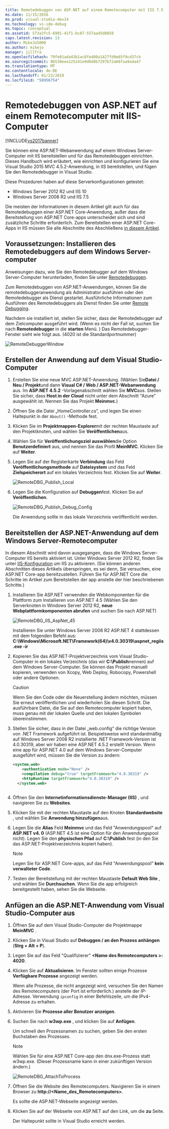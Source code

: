 ```yaml
---
title: Remotedebuggen von ASP.NET auf einem Remotecomputer mit IIS 7.5 Computer | Microsoft-Dokumentation
ms.date: 11/15/2016
ms.prod: visual-studio-dev14
ms.technology: vs-ide-debug
ms.topic: conceptual
ms.assetid: 573a3fc5-6901-41f1-bc87-557aa45d8858
caps.latest.revision: 13
author: MikeJo5000
ms.author: mikejo
manager: jillfra
ms.openlocfilehash: 79fe01ada43b1ac8fe408a1427fd9e65f9cd37cb
ms.sourcegitcommit: 8b538eea125241e9d6d8b7297b72a66faa9a4a47
ms.translationtype: MT
ms.contentlocale: de-DE
ms.lasthandoff: 01/23/2019
ms.locfileid: "58956754"
---
```

# <a name="remote-debugging-aspnet-on-a-remote-iis-computer"></a>Remotedebuggen von ASP.NET auf einem Remotecomputer mit IIS-Computer
[!INCLUDE[vs2017banner](../includes/vs2017banner.md)]

Sie können eine ASP.NET-Webanwendung auf einem Windows Server-Computer mit IIS bereitstellen und für das Remotedebuggen einrichten. Dieses Handbuch wird erläutert, wie einrichten und konfigurieren Sie eine Visual Studio 2015 MVC 4.5.2-Anwendung, in IIS bereitstellen, und fügen Sie den Remotedebugger in Visual Studio.

Diese Prozeduren haben auf diese Serverkonfigurationen getestet:
* Windows Server 2012 R2 und IIS 10
* Windows Server 2008 R2 und IIS 7.5

Die meisten der Informationen in diesem Artikel gilt auch für das Remotedebuggen einer ASP.NET Core-Anwendung, außer dass die Bereitstellung von ASP.NET Core-apps unterscheidet sich und sind zusätzliche Schritte erforderlich. Zum Bereitstellen einer ASP.NET Core-Apps in IIS müssen Sie alle Abschnitte des Abschließens [in diesem Artikel](https://docs.asp.net/en/latest/publishing/iis.html).

## <a name="prerequisites-install-the-remote-debugger-on-the-windows-server-computer"></a>Voraussetzungen: Installieren des Remotedebuggers auf dem Windows Server-computer

Anweisungen dazu, wie Sie den Remotedebugger auf dem Windows Server-Computer herunterladen, finden Sie unter [Remotedebuggen](../debugger/remote-debugging.md).

Zum Remotedebuggen von ASP.NET-Anwendungen, können Sie die remotedebuggeranwendung als Administrator ausführen oder den Remotedebugger als Dienst gestartet. Ausführliche Informationen zum Ausführen des Remotedebuggers als Dienst finden Sie unter [Remote Debugging](../debugger/remote-debugging.md).

Nachdem sie installiert ist, stellen Sie sicher, dass der Remotedebugger auf dem Zielcomputer ausgeführt wird. (Wenn es nicht der Fall ist, suchen Sie nach **Remotedebugger** in die **starten** Menü. ) Das Remotedebugger-Fenster sieht wie folgt aus. (4020 ist die Standardportnummer)

![RemoteDebuggerWindow](../debugger/media/remotedebuggerwindow.png "RemoteDebuggerWindow")
  
## <a name="create-the-application-on-the-visual-studio-computer"></a>Erstellen der Anwendung auf dem Visual Studio-Computer  
  
1. Erstellen Sie eine neue MVC ASP.NET-Anwendung. (Wählen Sie**Datei / Neu / Projekt**und dann **Visual C# / Web / ASP.NET-Webanwendung** aus. Im **ASP.NET 4.5.2** -Vorlagenabschnitt wählen Sie **MVC**aus. Stellen Sie sicher, dass **Host in der Cloud** nicht unter dem Abschnitt "Azure" ausgewählt ist. Nennen Sie das Projekt **Meinmvc**.)
1. Öffnen Sie die Datei „HomeController.cs“, und legen Sie einen Haltepunkt in der `About()` -Methode fest.
1. Klicken Sie im **Projektmappen-Explorer**mit der rechten Maustaste auf den Projektknoten, und wählen Sie **Veröffentlichen**aus.
1. Wählen Sie für **Veröffentlichungsziel auswählen**die Option **Benutzerdefiniert** aus, und nennen Sie das Profil **MeinMVC**. Klicken Sie auf **Weiter**.
1. Legen Sie auf der Registerkarte **Verbindung** das Feld **Veröffentlichungsmethode** auf **Dateisystem** und das Feld **Zielspeicherort** auf ein lokales Verzeichnis fest. Klicken Sie auf **Weiter**.

    ![RemoteDBG_Publish_Local](../debugger/media/remotedbg-publish-local.png "RemoteDBG_Publish_Local")
1. Legen Sie die Konfiguration auf **Debuggen**fest. Klicken Sie auf **Veröffentlichen**.

    ![RemoteDBG_Publish_Debug_Config](../debugger/media/remotedbg-publish-debug-config.png "RemoteDBG_Publish_Debug_Config")
    
    Die Anwendung sollte in das lokale Verzeichnis veröffentlicht werden.

## <a name="BKMK_deploy_asp_net"></a> Bereitstellen der ASP.NET-Anwendung auf dem Windows Server-Remotecomputer

 In diesem Abschnitt wird davon ausgegangen, dass die Windows Server-Computer IIS bereits aktiviert ist. Unter Windows Server 2012 R2, finden Sie unter [IIS-Konfiguration](https://docs.asp.net/en/latest/publishing/iis.html#iis-configuration) um IIS zu aktivieren. (Sie können anderen Abschnitten dieses Artikels überspringen, es sei denn, Sie versuchen, eine ASP.NET Core-app bereitzustellen. Führen Sie für ASP.NET Core die Schritte im Artikel zum Bereitstellen der app anstelle der hier beschriebenen Schritte.)
1. Installieren Sie ASP.NET verwenden die Webkomponenten für die Plattform zum Installieren von ASP.NET 4.5 (Wählen Sie den Serverknoten in Windows Server 2012 R2, **neue Webplattformkomponenten abrufen** und suchen Sie nach ASP.NET)

    ![RemoteDBG_IIS_AspNet_45](../debugger/media/remotedbg-iis-aspnet-45.png "RemoteDBG_IIS_AspNet_45")

    Installieren Sie unter Windows Server 2008 R2 ASP.NET 4 stattdessen mit dem folgenden Befehl aus:   **C:\Windows\Microsoft.NET\Framework(64)\v4.0.30319\aspnet_regiis.exe -ir**
1. Kopieren Sie das ASP.NET-Projektverzeichnis vom Visual Studio-Computer in ein lokales Verzeichnis (das wir **C:\Publish**nennen) auf dem Windows Server-Computer. Sie können das Projekt manuell kopieren, verwenden von Xcopy, Web Deploy, Robocopy, Powershell oder andere Optionen.

    > [!CAUTION]
    >  Wenn Sie den Code oder die Neuerstellung ändern möchten, müssen Sie erneut veröffentlichen und wiederholen Sie diesen Schritt. Die ausführbare Datei, die Sie auf den Remotecomputer kopiert haben, muss genau mit der lokalen Quelle und den lokalen Symbolen übereinstimmen.
1. Stellen Sie sicher, dass in der Datei „web.config“ die richtige Version von .NET Framework aufgeführt ist.  Beispielsweise wird standardmäßig auf Windows Server 2008 R2 installierte .NET Framework-Version ist 4.0.30319, aber wir haben eine ASP.NET 4.5.2 erstellt Version. Wenn eine app für ASP.NET 4.0 auf dem Windows Server-Computer ausgeführt wird, müssen Sie die Version zu ändern:
  
    ```xml
    <system.web>
        <authentication mode="None" />  
        <compilation debug="true" targetFramework="4.0.30319" />
        <httpRuntime targetFramework="4.0.30319" />
      </system.web>
  
    ```
1. Öffnen Sie den **Internetinformationsdienste-Manager (IIS)** , und navigieren Sie zu **Websites**.
1. Klicken Sie mit der rechten Maustaste auf den Knoten **Standardwebsite** , und wählen Sie **Anwendung hinzufügen**aus.
1. Legen Sie die **Alias** Feld **Meinmvc** und das Feld "Anwendungspool" auf **ASP.NET v4. 0** (ASP.NET 4.5 ist eine Option für den Anwendungspool nicht). Legen Sie den **physischen Pfad** auf **C:\Publish** fest (in den Sie das ASP.NET-Projektverzeichnis kopiert haben).

    >[!NOTE] 
    > Legen Sie für ASP.NET Core-apps, auf das Feld "Anwendungspool" **kein verwalteter Code**.
1. Testen der Bereitstellung mit der rechten Maustaste **Default Web Site** , und wählen Sie **Durchsuchen**.
    Wenn Sie die app erfolgreich bereitgestellt haben, sehen Sie die Webseite.

## <a name="attach-to-the-aspnet-application-from-the-visual-studio-computer"></a>Anfügen an die ASP.NET-Anwendung vom Visual Studio-Computer aus

1. Öffnen Sie auf dem Visual Studio-Computer die Projektmappe **MeinMVC** .
1. Klicken Sie in Visual Studio auf **Debuggen / an den Prozess anhängen** (**Strg + Alt + P**).
1. Legen Sie auf das Feld "Qualifizierer"  **\<Name des Remotecomputers >: 4020**.
1. Klicken Sie auf **Aktualisieren**.
    Im Fenster sollten einige Prozesse **Verfügbare Prozesse** angezeigt werden.

    Wenn alle Prozesse, die nicht angezeigt wird, versuchen Sie den Namen des Remotecomputers (der Port ist erforderlich.) anstelle der IP-Adresse. Verwendung `ipconfig` in einer Befehlszeile, um die IPv4-Adresse zu erhalten.
1. Aktivieren Sie  **Prozesse aller Benutzer anzeigen**.
1. Suchen Sie nach **w3wp.exe** , und klicken Sie auf **Anfügen**.

     Um schnell den Prozessnamen zu suchen, geben Sie den ersten Buchstaben des Prozesses.
     
    >[!NOTE]
    > Wählen Sie für eine ASP.NET Core-app den dnx.exe-Prozess statt w3wp.exe. (Dieser Prozessname kann in einer zukünftigen Version ändern.)

    ![RemoteDBG_AttachToProcess](../debugger/media/remotedbg-attachtoprocess.png "RemoteDBG_AttachToProcess")

1. Öffnen Sie die Website des Remotecomputers. Navigieren Sie in einem Browser zu **http://\<Name_des_Remotecomputers>**.
    
    Es sollte die ASP.NET-Webseite angezeigt werden.
1. Klicken Sie auf der Webseite von ASP.NET auf den Link, um die **zu** Seite.

    Der Haltepunkt sollte in Visual Studio erreicht werden.
